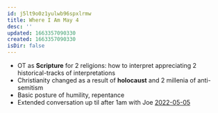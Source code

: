 ```yaml
---
id: j5lt9o0z1yulwb96spxlrmw
title: Where I Am May 4
desc: ''
updated: 1663357090330
created: 1663357090330
isDir: false
---
```

- OT as **Scripture** for 2 religions: how to interpret appreciating 2 historical-tracks of interpretations
- Christianity changed as a result of **holocaust** and 2 millenia of anti-semitism
- Basic posture of humility, repentance
- Extended conversation up til after 1am with Joe [2022-05-05](2022-05-05.md)
